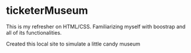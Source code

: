 # ticketerMuseum

This is my refresher on HTML/CSS. Familiarizing myself with boostrap and all of its functionalities. 

Created this local site to simulate a little candy museum
